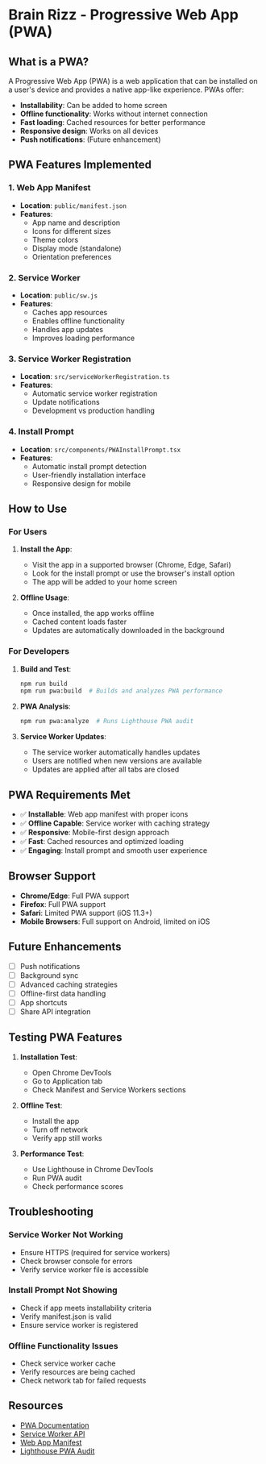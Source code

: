 # Brain Rizz - Progressive Web App (PWA)

## What is a PWA?

A Progressive Web App (PWA) is a web application that can be installed on a user's device and provides a native app-like experience. PWAs offer:

- **Installability**: Can be added to home screen
- **Offline functionality**: Works without internet connection
- **Fast loading**: Cached resources for better performance
- **Responsive design**: Works on all devices
- **Push notifications**: (Future enhancement)

## PWA Features Implemented

### 1. Web App Manifest
- **Location**: `public/manifest.json`
- **Features**:
  - App name and description
  - Icons for different sizes
  - Theme colors
  - Display mode (standalone)
  - Orientation preferences

### 2. Service Worker
- **Location**: `public/sw.js`
- **Features**:
  - Caches app resources
  - Enables offline functionality
  - Handles app updates
  - Improves loading performance

### 3. Service Worker Registration
- **Location**: `src/serviceWorkerRegistration.ts`
- **Features**:
  - Automatic service worker registration
  - Update notifications
  - Development vs production handling

### 4. Install Prompt
- **Location**: `src/components/PWAInstallPrompt.tsx`
- **Features**:
  - Automatic install prompt detection
  - User-friendly installation interface
  - Responsive design for mobile

## How to Use

### For Users

1. **Install the App**:
   - Visit the app in a supported browser (Chrome, Edge, Safari)
   - Look for the install prompt or use the browser's install option
   - The app will be added to your home screen

2. **Offline Usage**:
   - Once installed, the app works offline
   - Cached content loads faster
   - Updates are automatically downloaded in the background

### For Developers

1. **Build and Test**:
   ```bash
   npm run build
   npm run pwa:build  # Builds and analyzes PWA performance
   ```

2. **PWA Analysis**:
   ```bash
   npm run pwa:analyze  # Runs Lighthouse PWA audit
   ```

3. **Service Worker Updates**:
   - The service worker automatically handles updates
   - Users are notified when new versions are available
   - Updates are applied after all tabs are closed

## PWA Requirements Met

- ✅ **Installable**: Web app manifest with proper icons
- ✅ **Offline Capable**: Service worker with caching strategy
- ✅ **Responsive**: Mobile-first design approach
- ✅ **Fast**: Cached resources and optimized loading
- ✅ **Engaging**: Install prompt and smooth user experience

## Browser Support

- **Chrome/Edge**: Full PWA support
- **Firefox**: Full PWA support
- **Safari**: Limited PWA support (iOS 11.3+)
- **Mobile Browsers**: Full support on Android, limited on iOS

## Future Enhancements

- [ ] Push notifications
- [ ] Background sync
- [ ] Advanced caching strategies
- [ ] Offline-first data handling
- [ ] App shortcuts
- [ ] Share API integration

## Testing PWA Features

1. **Installation Test**:
   - Open Chrome DevTools
   - Go to Application tab
   - Check Manifest and Service Workers sections

2. **Offline Test**:
   - Install the app
   - Turn off network
   - Verify app still works

3. **Performance Test**:
   - Use Lighthouse in Chrome DevTools
   - Run PWA audit
   - Check performance scores

## Troubleshooting

### Service Worker Not Working
- Ensure HTTPS (required for service workers)
- Check browser console for errors
- Verify service worker file is accessible

### Install Prompt Not Showing
- Check if app meets installability criteria
- Verify manifest.json is valid
- Ensure service worker is registered

### Offline Functionality Issues
- Check service worker cache
- Verify resources are being cached
- Check network tab for failed requests

## Resources

- [PWA Documentation](https://web.dev/progressive-web-apps/)
- [Service Worker API](https://developer.mozilla.org/en-US/docs/Web/API/Service_Worker_API)
- [Web App Manifest](https://developer.mozilla.org/en-US/docs/Web/Manifest)
- [Lighthouse PWA Audit](https://developers.google.com/web/tools/lighthouse)

